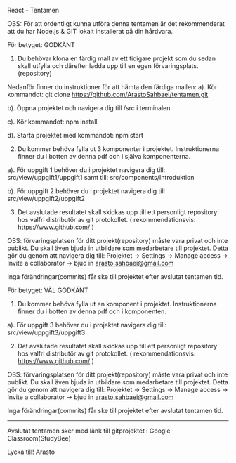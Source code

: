 React - Tentamen

OBS: För att ordentligt kunna utföra denna tentamen är det rekommenderat att du har Node.js & GIT lokalt installerat på din hårdvara.

För betyget: GODKÄNT

1.	Du behövar klona en färdig mall av ett tidigare projekt som du sedan skall utfylla och därefter ladda upp till en egen förvaringsplats. (repository)

Nedanför finner du instruktioner för att hämta den färdiga mallen:
a).  Kör kommandot: git clone https://github.com/ArastoSahbaei/tentamen.git

b). Öppna projektet och navigera dig till /src i terminalen

c). Kör kommandot: npm install

d). Starta projektet med kommandot: npm start

2.	Du kommer behöva fylla ut 3 komponenter i projektet. Instruktionerna finner du i botten av denna pdf och i själva komponenterna.

a). För uppgift 1 behöver du i projektet navigera dig till: src/view/uppgift1/uppgift1           samt till: src/components/Introduktion

b). För uppgift 2 behöver du i projektet navigera dig till src/view/uppgift2/uppgift2


3.	Det avslutade resultatet skall skickas upp till ett personligt repository hos valfri distributör av git protokollet. ( rekommendationsvis: https://www.github.com/  )

OBS: förvaringsplatsen för ditt projekt(repository) måste vara privat och inte publikt.
Du skall även bjuda in utbildare som medarbetare till projektet. Detta gör du genom att navigera dig till: Projektet -> Settings -> Manage access -> Invite a collaborator -> bjud in arasto.sahbaei@gmail.com

Inga förändringar(commits) får ske till projektet efter avslutat tentamen tid.



För betyget: VÄL GODKÄNT

1.	Du kommer behöva fylla ut en komponent i projektet. Instruktionerna finner du i botten av denna pdf och i komponenten.

a). För uppgift 3 behöver du i projektet navigera dig till: src/view/uppgift3/uppgift3


2.	Det avslutade resultatet skall skickas upp till ett personligt repository hos valfri distributör av git protokollet. ( rekommendationsvis: https://www.github.com/ )

OBS: förvaringsplatsen för ditt projekt(repository) måste vara privat och inte publikt.
Du skall även bjuda in utbildare som medarbetare till projektet. Detta gör du genom att navigera dig till: Projektet -> Settings -> Manage access -> Invite a collaborator -> bjud in arasto.sahbaei@gmail.com

Inga förändringar(commits) får ske till projektet efter avslutat tentamen tid.

_____________________________________________________________________________________

Avslutat tentamen sker med länk till gitprojektet i Google Classroom(StudyBee)

Lycka till!
Arasto


